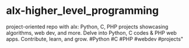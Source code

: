 # alx-higher_level_programming
 project-oriented repo with alx: Python, C, PHP projects showcasing algorithms, web dev, and more. Delve into Python, C codes &amp; PHP web apps. Contribute, learn, and grow. #Python #C #PHP #webdev #projects"
